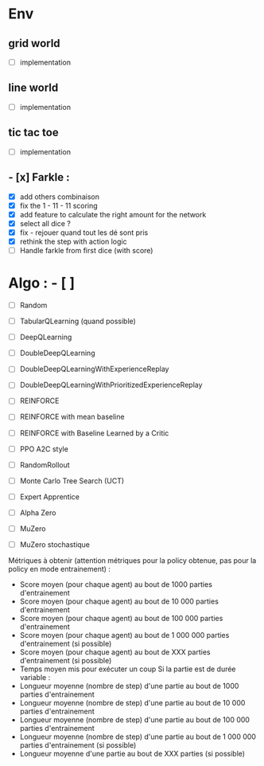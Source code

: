 # Env
## grid world
- [ ] implementation
## line world
- [ ] implementation
## tic tac toe 
- [ ] implementation
## - [x] Farkle : 
- [x] add others combinaison
- [x] fix the 1 - 11 - 11 scoring
- [x] add feature to calculate the right amount for the network
- [x] select all dice ?
- [x] fix - rejouer quand tout les dé sont pris
- [x] rethink the step with action logic
- [ ] Handle farkle from first dice (with score)

# Algo : - [ ]
- [ ] Random
- [ ] TabularQLearning (quand possible)
- [ ] DeepQLearning
- [ ] DoubleDeepQLearning
- [ ] DoubleDeepQLearningWithExperienceReplay
- [ ] DoubleDeepQLearningWithPrioritizedExperienceReplay
- [ ] REINFORCE
- [ ] REINFORCE with mean baseline
- [ ] REINFORCE with Baseline Learned by a Critic
- [ ] PPO A2C style
- [ ] RandomRollout
- [ ] Monte Carlo Tree Search (UCT)
- [ ] Expert Apprentice
- [ ] Alpha Zero
- [ ] MuZero
- [ ] MuZero stochastique


Métriques à obtenir (attention métriques pour la policy obtenue, pas pour la policy en mode entrainement)
:
- Score moyen (pour chaque agent) au bout de 1000 parties d'entrainement
- Score moyen (pour chaque agent) au bout de 10 000 parties d'entrainement
- Score moyen (pour chaque agent) au bout de 100 000 parties d'entrainement
- Score moyen (pour chaque agent) au bout de 1 000 000 parties d'entrainement (si possible)
- Score moyen (pour chaque agent) au bout de XXX parties d'entrainement (si possible)
- Temps moyen mis pour exécuter un coup
Si la partie est de durée variable :
- Longueur moyenne (nombre de step) d'une partie au bout de 1000 parties d'entrainement
- Longueur moyenne (nombre de step) d'une partie au bout de 10 000 parties d'entrainement
- Longueur moyenne (nombre de step) d'une partie au bout de 100 000 parties d'entrainement
- Longueur moyenne (nombre de step) d'une partie au bout de 1 000 000 parties d'entrainement (si
possible)
- Longueur moyenne d'une partie au bout de XXX parties (si possible)